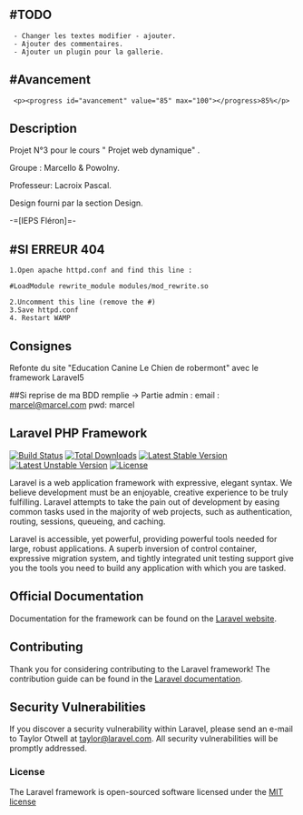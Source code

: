 ﻿#TODO
-------
	
     - Changer les textes modifier - ajouter.
     - Ajouter des commentaires.
     - Ajouter un plugin pour la gallerie.
#Avancement
-------

     <p><progress id="avancement" value="85" max="100"></progress>85%</p>



Description
-------
Projet N°3 pour le cours " Projet web dynamique" .

Groupe : Marcello & Powolny.

Professeur: Lacroix Pascal.

Design fourni par la section Design.

-=[IEPS Fléron]=-

#SI ERREUR 404 
-------
    1.Open apache httpd.conf and find this line :

    #LoadModule rewrite_module modules/mod_rewrite.so

    2.Uncomment this line (remove the #)
    3.Save httpd.conf
    4. Restart WAMP


Consignes 
-------
 Refonte du site "Education Canine Le Chien de robermont" avec le framework Laravel5

##Si reprise de ma BDD remplie -> Partie admin :
email : marcel@marcel.com
pwd: marcel



## Laravel PHP Framework

[![Build Status](https://travis-ci.org/laravel/framework.svg)](https://travis-ci.org/laravel/framework)
[![Total Downloads](https://poser.pugx.org/laravel/framework/d/total.svg)](https://packagist.org/packages/laravel/framework)
[![Latest Stable Version](https://poser.pugx.org/laravel/framework/v/stable.svg)](https://packagist.org/packages/laravel/framework)
[![Latest Unstable Version](https://poser.pugx.org/laravel/framework/v/unstable.svg)](https://packagist.org/packages/laravel/framework)
[![License](https://poser.pugx.org/laravel/framework/license.svg)](https://packagist.org/packages/laravel/framework)

Laravel is a web application framework with expressive, elegant syntax. We believe development must be an enjoyable, creative experience to be truly fulfilling. Laravel attempts to take the pain out of development by easing common tasks used in the majority of web projects, such as authentication, routing, sessions, queueing, and caching.

Laravel is accessible, yet powerful, providing powerful tools needed for large, robust applications. A superb inversion of control container, expressive migration system, and tightly integrated unit testing support give you the tools you need to build any application with which you are tasked.

## Official Documentation

Documentation for the framework can be found on the [Laravel website](http://laravel.com/docs).

## Contributing

Thank you for considering contributing to the Laravel framework! The contribution guide can be found in the [Laravel documentation](http://laravel.com/docs/contributions).

## Security Vulnerabilities

If you discover a security vulnerability within Laravel, please send an e-mail to Taylor Otwell at taylor@laravel.com. All security vulnerabilities will be promptly addressed.

### License

The Laravel framework is open-sourced software licensed under the [MIT license](http://opensource.org/licenses/MIT)

